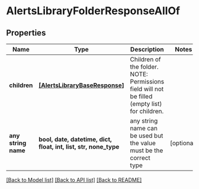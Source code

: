 # AlertsLibraryFolderResponseAllOf


## Properties
Name | Type | Description | Notes
------------ | ------------- | ------------- | -------------
**children** | [**[AlertsLibraryBaseResponse]**](AlertsLibraryBaseResponse.md) | Children of the folder. NOTE: Permissions field will not be filled (empty list) for children. | 
**any string name** | **bool, date, datetime, dict, float, int, list, str, none_type** | any string name can be used but the value must be the correct type | [optional]

[[Back to Model list]](../README.md#documentation-for-models) [[Back to API list]](../README.md#documentation-for-api-endpoints) [[Back to README]](../README.md)


